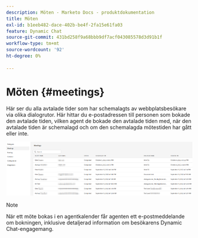 ```yaml
---
description: Möten - Marketo Docs - produktdokumentation
title: Möten
exl-id: b1eeb482-dace-402b-be4f-2fa15e61fa03
feature: Dynamic Chat
source-git-commit: 431bd258f9a68bbb9df7acf043085578d3d91b1f
workflow-type: tm+mt
source-wordcount: '92'
ht-degree: 0%

---
```


# Möten {#meetings}

Här ser du alla avtalade tider som har schemalagts av webbplatsbesökare via olika dialogrutor. Här hittar du e-postadressen till personen som bokade den avtalade tiden, vilken agent de bokade den avtalade tiden med, när den avtalade tiden är schemalagd och om den schemalagda mötestiden har gått eller inte.

![](assets/meetings-1.png)

>[!NOTE]
>
>När ett möte bokas i en agentkalender får agenten ett e-postmeddelande om bokningen, inklusive detaljerad information om besökarens Dynamic Chat-engagemang.
